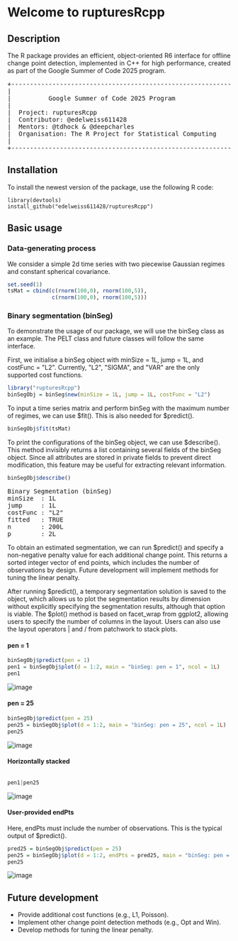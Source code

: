 # Welcome to rupturesRcpp

## Description

<p align="justify"> The R package provides an efficient, object-oriented R6 interface for offline change point detection, implemented in C++ for high performance, created as part of the Google Summer of Code 2025 program. </p>


<pre>
+------------------------------------------------------------+
|                                                            |
|          Google Summer of Code 2025 Program                |
|                                                            | 
|  Project: rupturesRcpp                                     |
|  Contributor: @edelweiss611428                             |
|  Mentors: @tdhock & @deepcharles                           |
|  Organisation: The R Project for Statistical Computing     |
|                                                            |
+------------------------------------------------------------+
</pre>

## Installation

To install the newest version of the package, use the following R code: 

```
library(devtools)
install_github("edelweiss611428/rupturesRcpp") 
```

## Basic usage

### Data-generating process  
  
We consider a simple 2d time series with two piecewise Gaussian regimes and constant spherical covariance.


```r
set.seed(1)
tsMat = cbind(c(rnorm(100,0), rnorm(100,5)),
              c(rnorm(100,0), rnorm(100,5)))
```


### Binary segmentation (binSeg)

To demonstrate the usage of our package, we will use the binSeg class as an example. The PELT class and future classes will follow the same interface. 

First, we initialise a binSeg object with minSize = 1L, jump = 1L, and costFunc = "L2". Currently, "L2", "SIGMA", and "VAR" are the only supported cost functions.

```r
library("rupturesRcpp")
binSegObj = binSeg$new(minSize = 1L, jump = 1L, costFunc = "L2") 
```
To input a time series matrix and perform binSeg with the maximum number of regimes, we can use $fit(). This is also needed for $predict(). 

```r
binSegObj$fit(tsMat) 
```
To print the configurations of the binSeg object, we can use $describe(). This method invisibly returns a list containing several fields of the binSeg object. Since all attributes are stored in private fields to prevent direct modification, this feature may be useful for extracting relevant information.

```r
binSegObj$describe() 
```
<pre>
Binary Segmentation (binSeg)
minSize  : 1L
jump     : 1L
costFunc : "L2"
fitted   : TRUE
n        : 200L
p        : 2L
</pre>

To obtain an estimated segmentation, we can run $predict() and specify a non-negative penalty value for each additional change point. This returns a sorted integer vector of end points, which includes the number of observations by design. Future development will implement methods for tuning the linear penalty.

After running $predict(), a temporary segmentation solution is saved to the object, which allows us to plot the segmentation results by dimension without explicitly specifying the segmentation results, although that option is viable. The $plot() method is based on facet_wrap from ggplot2, allowing users to specify the number of columns in the layout. Users can also use the layout operators | and / from patchwork to stack plots.

#### pen = 1

```r
binSegObj$predict(pen = 1)
pen1 = binSegObj$plot(d = 1:2, main = "binSeg: pen = 1", ncol = 1L)
pen1
```

![image](https://github.com/user-attachments/assets/0471bfd7-6353-47b2-8ca8-e301027b0868)



#### pen = 25
```r
binSegObj$predict(pen = 25) 
pen25 = binSegObj$plot(d = 1:2, main = "binSeg: pen = 25", ncol = 1L)
pen25
```
![image](https://github.com/user-attachments/assets/e9216f24-7034-45d2-8b0b-236da6de2a3c)



#### Horizontally stacked
```r

pen1|pen25
```
![image](https://github.com/user-attachments/assets/9db482e7-a6b5-4666-ab64-cffce93d9155)


#### User-provided endPts

Here, endPts must include the number of observations. This is the typical output of $predict().

```r
pred25 = binSegObj$predict(pen = 25) 
pen25 = binSegObj$plot(d = 1:2, endPts = pred25, main = "binSeg: pen = 25", ncol = 1L)
pen25
```

![image](https://github.com/user-attachments/assets/63a74b23-9352-4644-9fa3-a852421f4b01)


## Future development

- Provide additional cost functions (e.g., L1, Poisson).  
- Implement other change point detection methods (e.g., Opt and Win).  
- Develop methods for tuning the linear penalty.


